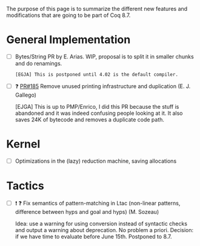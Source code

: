 The purpose of this page is to summarize the different new features and
modifications that are going to be part of Coq 8.7.

# General Implementation

- [ ] Bytes/String PR by E. Arias. WIP, proposal is to split it in smaller
      chunks and do renamings.

      [EGJA] This is postponed until 4.02 is the default compiler.

- [ ] :question: [PR#185](https://github.com/coq/coq/pull/185)
   Remove unused printing infrastructure and duplication (E. J. Gallego)

  [EJGA] This is up to PMP/Enrico, I did this PR because the stuff is
  abandoned and it was indeed confusing people looking at it. It also
  saves 24K of bytecode and removes a duplicate code path.

# Kernel

- [ ] Optimizations in the (lazy) reduction machine, saving allocations

# Tactics

- [ ] :exclamation: :question: Fix semantics of pattern-matching in
   Ltac (non-linear patterns, difference between hyps and goal and
   hyps) (M. Sozeau)

  Idea: use a warning for using conversion instead of syntactic checks
   and output a warning about deprecation.
  No problem a priori.
  Decision: if we have time to evaluate before June 15th.
  Postponed to 8.7.
